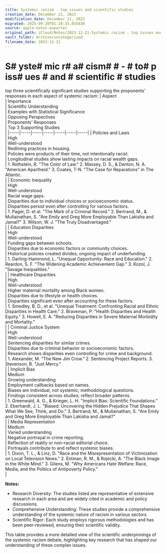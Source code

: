 ```yaml
---
title: Systemic racism - top issues and scientific studies
creation_date: December 21, 2023
modification_date: December 21, 2023
migrated: 2025-09-20T01:28:35.855838
source: apple-notes-exporter
original_path: iCloud/Notes/2023-12-21-Systemic racism - top issues and scientific studies.md
vault_folder: Archive/uncategorized
filename_date: 2023-12-21
---
```



# S# yste# mic r# a# cism#  # - # to# p iss# ues # and # scientific # studies # 

top three scientifically significant studies supporting the proponents' responses in each aspect of systemic racism:
|  Aspect<br/> | Importance<br/> | Scientific Understanding<br/> | Examples with Statistical Significance<br/> | Opposing Perspectives<br/> | Proponents' Responses<br/> | Top 3 Supporting Studies<br/> |
|-----|-----|-----|-----|-----|-----|-----|
|  Policies and Laws<br/> | High<br/> | Well-understood<br/> | Redlining practices in housing.<br/> | Policies were products of their time, not intentionally racist.<br/> | Longitudinal studies show lasting impacts on racial wealth gaps.<br/> | 1. Rothstein, R. "The Color of Law." 2. Massey, D. S., & Denton, N. A. "American Apartheid." 3. Coates, T-N. "The Case for Reparations" in The Atlantic.<br/> |
|  Economic Inequality<br/> | High<br/> | Well-understood<br/> | Racial wage gaps.<br/> | Disparities due to individual choices or socioeconomic status.<br/> | Disparities persist even after controlling for various factors.<br/> | 1. Pager, D. et al. "The Mark of a Criminal Record." 2. Bertrand, M., & Mullainathan, S. "Are Emily and Greg More Employable Than Lakisha and Jamal?" 3. Wilson, W. J. "The Truly Disadvantaged."<br/> |
|  Education Disparities<br/> | High<br/> | Well-understood<br/> | Funding gaps between schools.<br/> | Disparities due to economic factors or community choices.<br/> | Historical policies created divides; ongoing impact of underfunding.<br/> | 1. Darling-Hammond, L. "Unequal Opportunity: Race and Education." 2. Reardon, S. F. "The Widening Academic Achievement Gap." 3. Kozol, J. "Savage Inequalities."<br/> |
|  Healthcare Disparities<br/> | High<br/> | Well-understood<br/> | Higher maternal mortality among Black women.<br/> | Disparities due to lifestyle or health choices.<br/> | Disparities significant even after accounting for these factors.<br/> | 1. Smedley, B. D., et al. "Unequal Treatment: Confronting Racial and Ethnic Disparities in Health Care." 2. Braveman, P. "Health Disparities and Health Equity." 3. Howell, E. A. "Reducing Disparities in Severe Maternal Morbidity and Mortality."<br/> |
|  Criminal Justice System<br/> | High<br/> | Well-understood<br/> | Sentencing disparities for similar crimes.<br/> | Disparities due to criminal behavior or socioeconomic factors.<br/> | Research shows disparities even controlling for crime and background.<br/> | 1. Alexander, M. "The New Jim Crow." 2. Sentencing Project Reports. 3. Stevenson, B. "Just Mercy."<br/> |
|  Implicit Bias<br/> | Medium<br/> | Growing understanding<br/> | Employment callbacks based on names.<br/> | Biases are individual, not systemic; methodological questions.<br/> | Findings consistent across studies; reflect broader patterns.<br/> | 1. Greenwald, A. G., & Krieger, L. H. "Implicit Bias: Scientific Foundations." 2. Eberhardt, J. L. "Biased: Uncovering the Hidden Prejudice That Shapes What We See, Think, and Do." 3. Bertrand, M., & Mullainathan, S. "Are Emily and Greg More Employable Than Lakisha and Jamal?"<br/> |
|  Media Representation<br/> | Medium<br/> | Varied understanding<br/> | Negative portrayal in crime reporting.<br/> | Reflection of reality or non-racial editorial choice.<br/> | Portrayals contribute to and reflect systemic biases.<br/> | 1. Dixon, T. L., & Linz, D. "Race and the Misrepresentation of Victimization on Local Television News." 2. Entman, R. M., & Rojecki, A. "The Black Image in the White Mind." 3. Gilens, M. "Why Americans Hate Welfare: Race, Media, and the Politics of Antipoverty Policy."<br/> |

**Notes:**
* Research Diversity: The studies listed are representative of extensive research in each area and are widely cited in academic and policy discussions.
* Comprehensive Understanding: These studies provide a comprehensive understanding of the systemic nature of racism in various sectors.
* Scientific Rigor: Each study employs rigorous methodologies and has been peer-reviewed, ensuring their scientific validity.

This table provides a more detailed view of the scientific underpinnings of the systemic racism debate, highlighting key research that has shaped our understanding of these complex issues.
